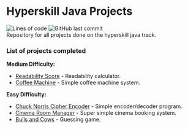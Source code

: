 # Hyperskill Java Projects
![Lines of code](https://img.shields.io/tokei/lines/github/tknops/hyperskill)
![GitHub last commit](https://img.shields.io/github/last-commit/tknops/hyperskill)  
Repository for all projects done on the hyperskill java track.

### List of projects completed

**Medium Difficulty:**
- [Readability Score] - Readability calculator.
- [Coffee Machine] - Simple coffee machine system.

**Easy Difficulty:**
- [Chuck Norris Cipher Encoder] - Simple encoder/decoder program.
- [Cinema Room Manager] - Super simple cinema booking system.
- [Bulls and Cows] - Guessing game.

[Chuck Norris Cipher Encoder]: https://github.com/tknops/hyperskill/tree/main/Chuck%20Norris%20Cipher%20Encoder
[Readability Score]: https://github.com/tknops/hyperskill/tree/main/Readability%20Score
[Coffee Machine]: https://github.com/tknops/hyperskill/tree/main/Coffee%20Machine
[Bulls and Cows]: https://github.com/tknops/hyperskill/tree/main/Bulls%20and%20Cows
[Cinema Room Manager]: https://github.com/tknops/hyperskill/tree/main/Cinema%20Room%20Manager
